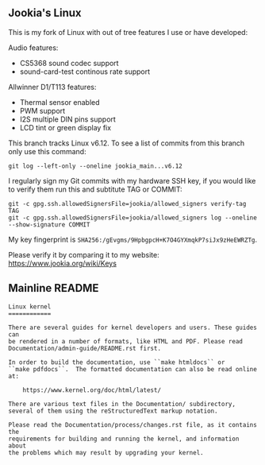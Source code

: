 Jookia's Linux
--------------

This is my fork of Linux with out of tree features I use or have developed:

Audio features:

- CS5368 sound codec support
- sound-card-test continous rate support

Allwinner D1/T113 features:

- Thermal sensor enabled
- PWM support
- I2S multiple DIN pins support
- LCD tint or green display fix

This branch tracks Linux v6.12. To see a list of commits from this branch
only use this command:

```
git log --left-only --oneline jookia_main...v6.12
```

I regularly sign my Git commits with my hardware SSH key, if you would like to
verify them run this and subtitute TAG or COMMIT:

```
git -c gpg.ssh.allowedSignersFile=jookia/allowed_signers verify-tag TAG
git -c gpg.ssh.allowedSignersFile=jookia/allowed_signers log --oneline --show-signature COMMIT
```

My key fingerprint is ```SHA256:/gEvgms/9HpbgpcH+K7O4GYXmqkP7siJx9zHeEWRZTg```.

Please verify it by comparing it to my website: https://www.jookia.org/wiki/Keys

Mainline README
---------------

```
Linux kernel
============

There are several guides for kernel developers and users. These guides can
be rendered in a number of formats, like HTML and PDF. Please read
Documentation/admin-guide/README.rst first.

In order to build the documentation, use ``make htmldocs`` or
``make pdfdocs``.  The formatted documentation can also be read online at:

    https://www.kernel.org/doc/html/latest/

There are various text files in the Documentation/ subdirectory,
several of them using the reStructuredText markup notation.

Please read the Documentation/process/changes.rst file, as it contains the
requirements for building and running the kernel, and information about
the problems which may result by upgrading your kernel.
```
